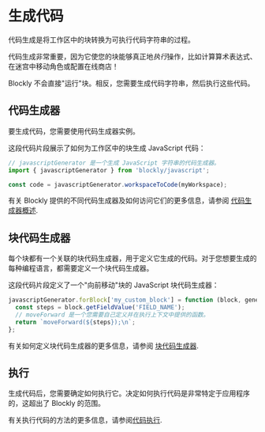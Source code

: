 # 生成代码

代码生成是将工作区中的块转换为可执行代码字符串的过程。

代码生成非常重要，因为它使您的块能够真正地*执行*操作，比如计算算术表达式、在迷宫中移动角色或配置在线商店！

Blockly 不会直接"运行"块。相反，您需要生成代码字符串，然后执行这些代码。

## 代码生成器

要生成代码，您需要使用代码生成器实例。

这段代码片段展示了如何为工作区中的块生成 JavaScript 代码：

```javascript
// javascriptGenerator 是一个生成 JavaScript 字符串的代码生成器。
import { javascriptGenerator } from 'blockly/javascript';

const code = javascriptGenerator.workspaceToCode(myWorkspace);
```

有关 Blockly 提供的不同代码生成器及如何访问它们的更多信息，请参阅 [代码生成器概述](/guides/create-custom-blocks/code-generation/overview#code_generators).

## 块代码生成器

每个块都有一个关联的块代码生成器，用于定义它生成的代码。对于您想要生成的每种编程语言，都需要定义一个块代码生成器。

这段代码片段定义了一个"向前移动"块的 JavaScript 块代码生成器：

```javascript
javascriptGenerator.forBlock['my_custom_block'] = function (block, generator) {
  const steps = block.getFieldValue('FIELD_NAME');
  // moveForward 是一个您需要自己定义并在执行上下文中提供的函数。
  return `moveForward(${steps});\n`;
};
```

有关如何定义块代码生成器的更多信息，请参阅 [块代码生成器](/guides/create-custom-blocks/code-generation/overview#block-code_generators).

## 执行

生成代码后，您需要确定如何执行它。决定如何执行代码是非常特定于应用程序的，这超出了 Blockly 的范围。

有关执行代码的方法的更多信息，请参阅[代码执行](/guides/create-custom-blocks/code-generation/overview#execution).
